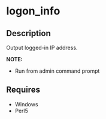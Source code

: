 # logon_info

## Description
Output logged-in IP address.

**NOTE:**

- Run from admin command prompt

## Requires

- Windows
- Perl5
